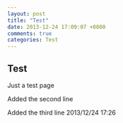 ```yaml
---
layout: post
title: "Test"
date: 2013-12-24 17:09:07 +0800
comments: true
categories: Test
---
```


## Test

Just a test page

Added the second line

Added the third line 2013/12/24 17:26
